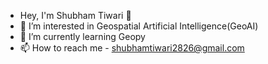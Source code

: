 - Hey, I'm Shubham Tiwari 👋 
- 👀 I’m interested in Geospatial Artificial Intelligence(GeoAI)
- 🌱 I’m currently learning Geopy
- 📫 How to reach me - shubhamtiwari2826@gmail.com


<!---
TiwariShubham99/TiwariShubham99 is a ✨ special ✨ repository because its `README.md` (this file) appears on your GitHub profile.
You can click the Preview link to take a look at your changes.
--->
